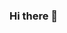 ### Hi there 👋

<!--
**KHUSHIGUPTA335/KHUSHIGUPTA335** is a ✨ _special_ ✨ repository because its `README.md` (this file) appears on your GitHub profile.

Here are some ideas to get you started:

- 🔭 I’m currently working on Web Development Projects
- 🌱 I’m currently learning Competitive Programming
- 👯 I’m looking to collaborate on Projects 
- 🤔 I’m looking for help with learning new tech stuff
- 💬 Ask me about Nature🌻  
- 📫 How to reach me: Message me on Linkedin
- 😄 Pronouns: she, her, hers
- ⚡ Fun fact: Every glass of water you drink is likely to contain at least one molecule that a dinosaur once drank 
